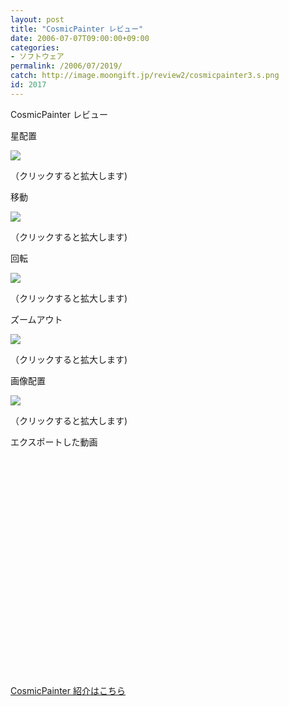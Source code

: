```yaml
---
layout: post
title: "CosmicPainter レビュー"
date: 2006-07-07T09:00:00+09:00
categories:
- ソフトウェア
permalink: /2006/07/2019/
catch: http://image.moongift.jp/review2/cosmicpainter3.s.png
id: 2017
---
```

CosmicPainter レビュー  
<!--more-->

星配置

  

[![](http://image.moongift.jp/review2/cosmicpainter1.s.png)](http://image.moongift.jp/review2/cosmicpainter1.png)  
  
（クリックすると拡大します)

  

移動

  

[![](http://image.moongift.jp/review2/cosmicpainter2.s.png)](http://image.moongift.jp/review2/cosmicpainter2.png)  
  
（クリックすると拡大します)

  

回転

  

[![](http://image.moongift.jp/review2/cosmicpainter3.s.png)](http://image.moongift.jp/review2/cosmicpainter3.png)  
  
（クリックすると拡大します)

  

ズームアウト

  

[![](http://image.moongift.jp/review2/cosmicpainter4.s.png)](http://image.moongift.jp/review2/cosmicpainter4.png)  
  
（クリックすると拡大します)

  

画像配置

  

[![](http://image.moongift.jp/review2/cosmicpainter5.s.png)](http://image.moongift.jp/review2/cosmicpainter5.png)  
  
（クリックすると拡大します)

  

エクスポートした動画

  

<object width="425" height="350"><param name="movie" value="http://www.youtube.com/v/EoHv7VkKhsQ">
<embed src="http://www.youtube.com/v/EoHv7VkKhsQ" type="application/x-shockwave-flash" width="600" height="350"></embed></object>

  

[CosmicPainter 紹介はこちら](http://oss.moongift.jp/intro/i-2016.html)

